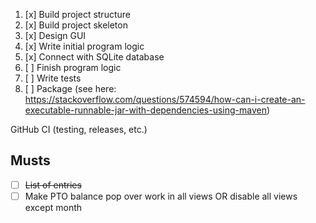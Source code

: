 1. [x] Build project structure
2. [x] Build project skeleton
3. [x] Design GUI
4. [x] Write initial program logic
5. [x] Connect with SQLite database
6. [ ] Finish program logic
7. [ ] Write tests
8. [ ] Package (see here: https://stackoverflow.com/questions/574594/how-can-i-create-an-executable-runnable-jar-with-dependencies-using-maven)

GitHub CI (testing, releases, etc.)

## Musts

- [ ] ~~List of entries~~
- [ ] Make PTO balance pop over work in all views OR disable all views except month
